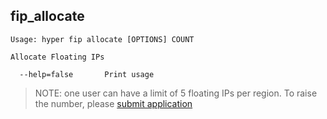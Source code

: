 ## fip_allocate

    Usage: hyper fip allocate [OPTIONS] COUNT

    Allocate Floating IPs
    
      --help=false       Print usage

> NOTE: one user can have a limit of 5 floating IPs per region. To raise the number, please [submit application](https://hyper.sh/)
